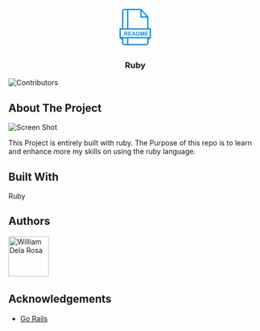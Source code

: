 <br/>
<p align="center">
  <a href="https://github.com/william1220/ReadME-Generator">
    <img src="assets/readme.png" alt="Logo" width="80" height="80">
  </a>

  <h3 align="center">Ruby</h3>

</p>

![Contributors](https://img.shields.io/github/contributors/william1220/ReadME-Generator?color=dark-green)

## About The Project

![Screen Shot](images/screenshot.png)

This Project is entirely built with ruby. The Purpose of  this repo is to learn and enhance more my skills on using the ruby language.

## Built With

Ruby

## Authors


[//]: contributor-faces

<a href="https://github.com/william1220"><img src="https://avatars.githubusercontent.com/u/23138486?v=4" title="William Dela Rosa" width="80" height="80"></a>

[//]: contributor-faces

## Acknowledgements

* [Go Rails](https://gorails.com/)
